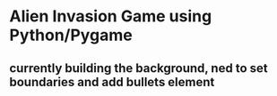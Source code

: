 # Alien Invasion Game using Python/Pygame
## currently building the background, ned to set boundaries and add bullets element
